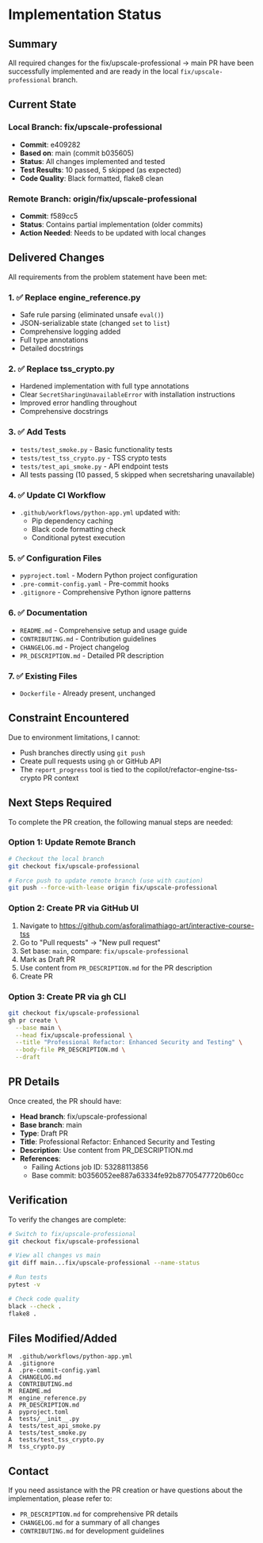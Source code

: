 # Implementation Status

## Summary

All required changes for the fix/upscale-professional → main PR have been successfully implemented and are ready in the local `fix/upscale-professional` branch.

## Current State

### Local Branch: fix/upscale-professional
- **Commit**: e409282
- **Based on**: main (commit b035605)
- **Status**: All changes implemented and tested
- **Test Results**: 10 passed, 5 skipped (as expected)
- **Code Quality**: Black formatted, flake8 clean

### Remote Branch: origin/fix/upscale-professional
- **Commit**: f589cc5
- **Status**: Contains partial implementation (older commits)
- **Action Needed**: Needs to be updated with local changes

## Delivered Changes

All requirements from the problem statement have been met:

### 1. ✅ Replace engine_reference.py
- Safe rule parsing (eliminated unsafe `eval()`)
- JSON-serializable state (changed `set` to `list`)
- Comprehensive logging added
- Full type annotations
- Detailed docstrings

### 2. ✅ Replace tss_crypto.py
- Hardened implementation with full type annotations
- Clear `SecretSharingUnavailableError` with installation instructions
- Improved error handling throughout
- Comprehensive docstrings

### 3. ✅ Add Tests
- `tests/test_smoke.py` - Basic functionality tests
- `tests/test_tss_crypto.py` - TSS crypto tests
- `tests/test_api_smoke.py` - API endpoint tests
- All tests passing (10 passed, 5 skipped when secretsharing unavailable)

### 4. ✅ Update CI Workflow
- `.github/workflows/python-app.yml` updated with:
  - Pip dependency caching
  - Black code formatting check
  - Conditional pytest execution

### 5. ✅ Configuration Files
- `pyproject.toml` - Modern Python project configuration
- `.pre-commit-config.yaml` - Pre-commit hooks
- `.gitignore` - Comprehensive Python ignore patterns

### 6. ✅ Documentation
- `README.md` - Comprehensive setup and usage guide
- `CONTRIBUTING.md` - Contribution guidelines
- `CHANGELOG.md` - Project changelog
- `PR_DESCRIPTION.md` - Detailed PR description

### 7. ✅ Existing Files
- `Dockerfile` - Already present, unchanged

## Constraint Encountered

Due to environment limitations, I cannot:
- Push branches directly using `git push`
- Create pull requests using `gh` or GitHub API
- The `report_progress` tool is tied to the copilot/refactor-engine-tss-crypto PR context

## Next Steps Required

To complete the PR creation, the following manual steps are needed:

### Option 1: Update Remote Branch
```bash
# Checkout the local branch
git checkout fix/upscale-professional

# Force push to update remote branch (use with caution)
git push --force-with-lease origin fix/upscale-professional
```

### Option 2: Create PR via GitHub UI
1. Navigate to https://github.com/asforalimathiago-art/interactive-course-tss
2. Go to "Pull requests" → "New pull request"
3. Set base: `main`, compare: `fix/upscale-professional`
4. Mark as Draft PR
5. Use content from `PR_DESCRIPTION.md` for the PR description
6. Create PR

### Option 3: Create PR via gh CLI
```bash
git checkout fix/upscale-professional
gh pr create \
  --base main \
  --head fix/upscale-professional \
  --title "Professional Refactor: Enhanced Security and Testing" \
  --body-file PR_DESCRIPTION.md \
  --draft
```

## PR Details

Once created, the PR should have:

- **Head branch**: fix/upscale-professional
- **Base branch**: main
- **Type**: Draft PR
- **Title**: Professional Refactor: Enhanced Security and Testing
- **Description**: Use content from PR_DESCRIPTION.md
- **References**: 
  - Failing Actions job ID: 53288113856
  - Base commit: b0356052ee887a63334fe92b87705477720b60cc

## Verification

To verify the changes are complete:

```bash
# Switch to fix/upscale-professional
git checkout fix/upscale-professional

# View all changes vs main
git diff main...fix/upscale-professional --name-status

# Run tests
pytest -v

# Check code quality
black --check .
flake8 .
```

## Files Modified/Added

```
M  .github/workflows/python-app.yml
A  .gitignore
A  .pre-commit-config.yaml
A  CHANGELOG.md
A  CONTRIBUTING.md
M  README.md
M  engine_reference.py
A  PR_DESCRIPTION.md
A  pyproject.toml
A  tests/__init__.py
A  tests/test_api_smoke.py
A  tests/test_smoke.py
A  tests/test_tss_crypto.py
M  tss_crypto.py
```

## Contact

If you need assistance with the PR creation or have questions about the implementation, please refer to:
- `PR_DESCRIPTION.md` for comprehensive PR details
- `CHANGELOG.md` for a summary of all changes
- `CONTRIBUTING.md` for development guidelines
